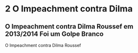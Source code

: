 # 2  O Impeachment contra Dilma

## O Impeachment contra Dilma Roussef em 2013/2014 Foi um Golpe Branco

O Impeachment contra Dilma Roussef
